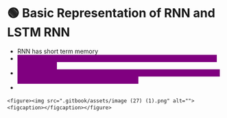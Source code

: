 # 🟢 Basic Representation of RNN and LSTM RNN

* RNN has short term memory
* <mark style="color:purple;background-color:purple;">**In LSTM we are also adding a long term memory along with the short term memory**</mark>
* <mark style="color:purple;background-color:purple;">**Responsibility of long term memory is to add what context is required and remove context which is not required**</mark>
*

    <figure><img src=".gitbook/assets/image (27) (1).png" alt=""><figcaption></figcaption></figure>
